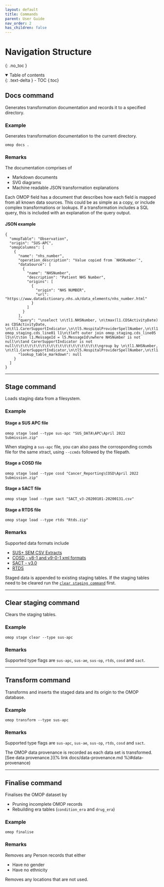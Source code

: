 ```yaml
---
layout: default
title: Commands
parent: User Guide
nav_order: 2
has_children: false
---
```


# Navigation Structure
{: .no_toc }

<details open markdown="block">
  <summary>
    Table of contents
  </summary>
  {: .text-delta }
- TOC
{:toc}
</details>

## Docs command

Generates transformation documentation and records it to a specified directory.

### Example

Generates transformation documentation to the current directory.

```
omop docs .
```

### Remarks

The documentation comprises of
* Markdown documents
* SVG diagrams
* Machine readable JSON transformation explanations

Each OMOP field has a document that describes how each field is mapped from all known data sources. This could be as simple as a copy, or include complex transformations or lookups. If a transformation includes a SQL query, this is included with an explanation of the query output.

#### JSON example

```
{
  "omopTable": "Observation",
  "origin": "SUS-APC",
  "omopColumns": [
    {
      "name": "nhs_number",
      "operation_description": "Value copied from `NHSNumber`",
      "dataSource": [
        {
          "name": "NHSNumber",
          "description": "Patient NHS Number",
          "origins": [
            {
              "origin": "NHS NUMBER",
              "url": "https://www.datadictionary.nhs.uk/data_elements/nhs_number.html"
            }
          ]
        }
      ],
      "query": "\nselect \n\tl1.NHSNumber, \n\tmax(l1.CDSActivityDate) as CDSActivityDate, \n\tl1.CarerSupportIndicator,\n\tl5.HospitalProviderSpellNumber,\n\tl1.RecordConnectionIdentifier\nfrom omop_staging.cds_line01 l1\n\tleft outer join omop_staging.cds_line05 l5\n\t\ton l1.MessageId = l5.MessageId\nwhere NHSNumber is not null\n\tand CarerSupportIndicator is not null\t\t\t\t\t\t\t\t\t\t\t\t\t\t\t\t\t\t\t\ngroup by \n\tl1.NHSNumber, \n\tl1.CarerSupportIndicator,\n\tl5.HospitalProviderSpellNumber,\n\tl1.RecordConnectionIdentifier;\n\t",
      "lookup_table_markdown": null
    }
  ]
}
```

---

## Stage command

Loads staging data from a filesystem.

### Example

#### Stage a SUS APC file

```
omop stage load --type sus-apc "SUS_DATA\APC\April 2022 Submission.zip"
```

When staging a `sus-apc` file, you can also pass the corrosponding ccmds file for the same xtract, using `--ccmds` followed by the filepath.

#### Stage a COSD file

```
omop stage load --type cosd "Cancer_Reporting\COSD\April 2022 Submission.zip"
```

#### Stage a SACT file

```
omop stage load --type sact "SACT_v3-20200101-20200131.csv"
```

#### Stage a RTDS file

```
omop stage load --type rtds "Rtds.zip"
```

### Remarks

Supported data formats include
* [SUS+ SEM CSV Extracts](https://digital.nhs.uk/services/secondary-uses-service-sus/secondary-uses-services-sus-guidance)
* [COSD - v8-1 and v9-0-1 xml formats](https://digital.nhs.uk/ndrs/data/data-sets/cosd)
* [SACT - v3.0](https://digital.nhs.uk/data-and-information/information-standards/information-standards-and-data-collections-including-extractions/publications-and-notifications/standards-and-collections/dcb1533-systemic-anti-cancer-therapy-data-set)
* [RTDS](https://digital.nhs.uk/ndrs/data/data-sets/rtds)

Staged data is appended to existing staging tables. If the staging tables need to be cleared run the [`clear staging command`](#clear-staging-command) first.

---

## Clear staging command

Clears the staging tables.

### Example

```
omop stage clear --type sus-apc
```

### Remarks

Supported type flags are `sus-apc`, `sus-ae`, `sus-op`, `rtds`, `cosd` and `sact`.

---

## Transform command

Transforms and inserts the staged data and its origin to the OMOP database.

### Example 

```
omop transform --type sus-apc
```

### Remarks

Supported type flags are `sus-apc`, `sus-ae`, `sus-op`, `rtds`, `cosd` and `sact`.

The OMOP data provenance is recorded as each data set is transformed. [See data provenance.]({% link docs/data-provenance.md %}#data-provenance)

---

## Finalise command

Finalises the OMOP dataset by
* Pruning incomplete OMOP records
* Rebuilding era tables (`condition_era` and `drug_era`)

### Example

```
omop finalise
```

### Remarks

Removes any Person records that either
* Have no gender
* Have no ethnicity

Removes any locations that are not used.
